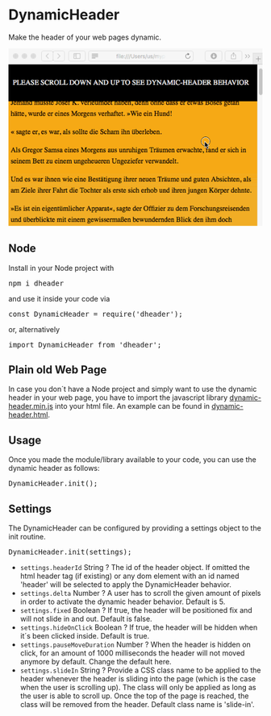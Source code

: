# DynamicHeader

Make the header of your web pages dynamic.

![](https://raw.githubusercontent.com/ulfschneider/dynamic-header/master/dynamic-header.gif)

## Node
Install in your Node project with

<pre>
npm i dheader
</pre>

and use it inside your code via

<pre>
const DynamicHeader = require('dheader');
</pre>

or, alternatively

<pre>
import DynamicHeader from 'dheader';
</pre>

## Plain old Web Page

In case you don´t have a Node project and simply want to use the dynamic header in your web page, you have to import the javascript library <a href='https://github.com/ulfschneider/dynamic-header/blob/master/dynamic-header.min.js'>dynamic-header.min.js</a> into your html file. An example can be found in <a href='https://github.com/ulfschneider/dynamic-header/blob/master/dynamic-header.html'>dynamic-header.html</a>.

## Usage

Once you made the module/library available to your code, you can use the dynamic header as follows:

<pre>
DynamicHeader.init();
</pre>

## Settings

The DynamicHeader can be configured by providing a settings object to the init routine.

<pre>
DynamicHeader.init(settings);
</pre>

* <code>settings.headerId</code> String ? The id of the header object. If omitted the html header tag (if existing) or any dom element with an id named 'header' will be selected to apply the DynamicHeader behavior.
* <code>settings.delta</code> Number ? A user has to scroll the given amount of pixels in order to activate the dynamic header behavior. Default is 5.
* <code>settings.fixed</code> Boolean ? If true, the header will be positioned fix and will not slide in and out. Default is false.
* <code>settings.hideOnClick</code> Boolean ? If true, the header will be hidden when it´s been clicked inside. Default is true.
* <code>settings.pauseMoveDuration</code> Number ? When the header is hidden on click, for an amount of 1000 milliseconds the header will not moved anymore by default. Change the default here.
* <code>settings.slideIn</code> String ? Provide a CSS class name to be applied to the header whenever the header is sliding into the page (which is the case when the user is scrolling up). The class will only be applied as long as the user is able to scroll up. Once the top of the page is reached, the class will be removed from the header. Default class name is 'slide-in'.
